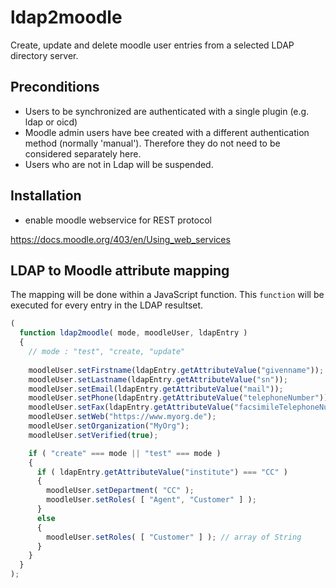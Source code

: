 # ldap2moodle

Create, update and delete moodle user entries from a selected LDAP directory server.

## Preconditions

* Users to be synchronized are authenticated with a single plugin (e.g. ldap or oicd)
* Moodle admin users have bee created with a different authentication method (normally 'manual').
  Therefore they do not need to be considered separately here.
* Users who are not in Ldap will be suspended.

## Installation

* enable moodle webservice for REST protocol

https://docs.moodle.org/403/en/Using_web_services

## LDAP to Moodle attribute mapping

The mapping will be done within a JavaScript function.
This `function` will be executed for every entry in the LDAP resultset.
 
```javascript
(
  function ldap2moodle( mode, moodleUser, ldapEntry )
  {
    // mode : "test", "create, "update"
    
    moodleUser.setFirstname(ldapEntry.getAttributeValue("givenname"));
    moodleUser.setLastname(ldapEntry.getAttributeValue("sn"));
    moodleUser.setEmail(ldapEntry.getAttributeValue("mail"));
    moodleUser.setPhone(ldapEntry.getAttributeValue("telephoneNumber"));
    moodleUser.setFax(ldapEntry.getAttributeValue("facsimileTelephoneNumber"));
    moodleUser.setWeb("https://www.myorg.de");
    moodleUser.setOrganization("MyOrg");
    moodleUser.setVerified(true);

    if ( "create" === mode || "test" === mode )
    {
      if ( ldapEntry.getAttributeValue("institute") === "CC" )
      {
        moodleUser.setDepartment( "CC" );
        moodleUser.setRoles( [ "Agent", "Customer" ] );
      }
      else
      {
        moodleUser.setRoles( [ "Customer" ] ); // array of String
      }
    }
  }
);
```

